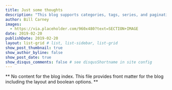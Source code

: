 ```yaml
---
title: Just some thoughts
description: "This blog supports categories, tags, series, and pagination."
author: Bill Carney
images:
  - https://via.placeholder.com/960x480?text=SECTION+IMAGE
date: 2019-02-20
publishDate: 2019-02-20
layout: list-grid # list, list-sidebar, list-grid
show_post_thumbnail: true
show_author_byline: false
show_post_date: true
show_disqus_comments: false # see disqusShortname in site config
---
```


** No content for the blog index. This file provides front matter for the blog including the layout and boolean options. **
